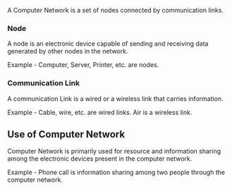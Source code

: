 
A Computer Network is a set of nodes connected by communication links.
### Node

A node is an electronic device capable of sending and receiving data generated by other nodes in the network.

Example - Computer, Server, Printer, etc. are nodes.
### Communication Link

A communication Link is a wired or a wireless link that carries information.

Example - Cable, wire, etc. are wired links. Air is a wireless link.

## Use of Computer Network

Computer Network is primarily used for resource and information sharing among the electronic devices present in the computer network.

Example - Phone call is information sharing among two people through the computer network.